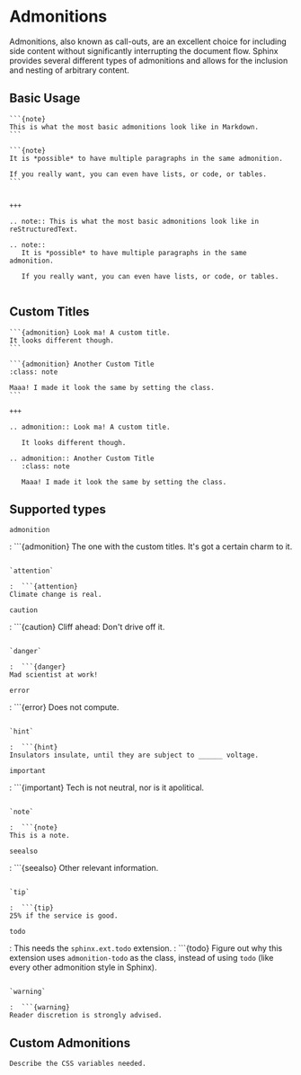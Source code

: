 # Admonitions

Admonitions, also known as call-outs, are an excellent choice for including side content without significantly interrupting the document flow. Sphinx provides several different types of admonitions and allows for the inclusion and nesting of arbitrary content.

## Basic Usage

````{furo-demo}
```{note}
This is what the most basic admonitions look like in Markdown.
```

```{note}
It is *possible* to have multiple paragraphs in the same admonition.

If you really want, you can even have lists, or code, or tables.
```


+++

.. note:: This is what the most basic admonitions look like in reStructuredText.

.. note::
   It is *possible* to have multiple paragraphs in the same admonition.

   If you really want, you can even have lists, or code, or tables.


````

## Custom Titles

````{furo-demo}
```{admonition} Look ma! A custom title.
It looks different though.
```

```{admonition} Another Custom Title
:class: note

Maaa! I made it look the same by setting the class.
```

+++

.. admonition:: Look ma! A custom title.

   It looks different though.

.. admonition:: Another Custom Title
   :class: note

   Maaa! I made it look the same by setting the class.

````

## Supported types

`admonition`

:  ```{admonition} The one with the custom titles.
   It's got a certain charm to it.
   ```

`attention`

:  ```{attention}
   Climate change is real.
   ```

`caution`

:  ```{caution}
   Cliff ahead: Don't drive off it.
   ```

`danger`

:  ```{danger}
   Mad scientist at work!
   ```

`error`

:  ```{error}
   Does not compute.
   ```

`hint`

:  ```{hint}
   Insulators insulate, until they are subject to ______ voltage.
   ```

`important`

:  ```{important}
   Tech is not neutral, nor is it apolitical.
   ```

`note`

:  ```{note}
   This is a note.
   ```

`seealso`

:  ```{seealso}
   Other relevant information.
   ```

`tip`

:  ```{tip}
   25% if the service is good.
   ```

`todo`

:  This needs the `sphinx.ext.todo` extension.
:  ```{todo}
   Figure out why this extension uses `admonition-todo` as the class, instead of using `todo` (like every other admonition style in Sphinx).
   ```

`warning`

:  ```{warning}
   Reader discretion is strongly advised.
   ```

## Custom Admonitions

```{todo}
Describe the CSS variables needed.
```
